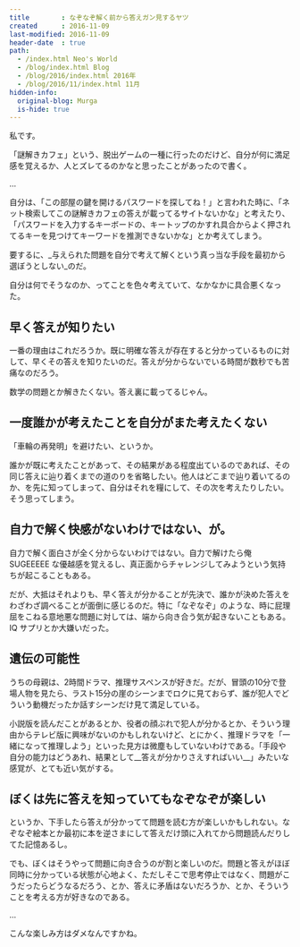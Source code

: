 ```yaml
---
title        : なぞなぞ解く前から答えガン見するヤツ
created      : 2016-11-09
last-modified: 2016-11-09
header-date  : true
path:
  - /index.html Neo's World
  - /blog/index.html Blog
  - /blog/2016/index.html 2016年
  - /blog/2016/11/index.html 11月
hidden-info:
  original-blog: Murga
  is-hide: true
---
```


私です。

「謎解きカフェ」という、脱出ゲームの一種に行ったのだけど、自分が何に満足感を覚えるか、人とズレてるのかなと思ったことがあったので書く。

…

自分は、「この部屋の鍵を開けるパスワードを探してね！」と言われた時に、「ネット検索してこの謎解きカフェの答えが載ってるサイトないかな」と考えたり、「パスワードを入力するキーボードの、キートップのかすれ具合からよく押されてるキーを見つけてキーワードを推測できないかな」とか考えてしまう。

要するに、_与えられた問題を自分で考えて解くという真っ当な手段を最初から選ぼうとしない_のだ。

自分は何でそうなのか、ってことを色々考えていて、なかなかに具合悪くなった。

## 早く答えが知りたい

一番の理由はこれだろうか。既に明確な答えが存在すると分かっているものに対して、早くその答えを知りたいのだ。答えが分からないでいる時間が数秒でも苦痛なのだろう。

数学の問題とか解きたくない。答え裏に載ってるじゃん。

## 一度誰かが考えたことを自分がまた考えたくない

「車輪の再発明」を避けたい、というか。

誰かが既に考えたことがあって、その結果がある程度出ているのであれば、その同じ答えに辿り着くまでの道のりを省略したい。他人はどこまで辿り着いてるのか、を先に知ってしまって、自分はそれを糧にして、その次を考えたりしたい。そう思ってしまう。

## 自力で解く快感がないわけではない、が。

自力で解く面白さが全く分からないわけではない。自力で解けたら俺 SUGEEEEE な優越感を覚えるし、真正面からチャレンジしてみようという気持ちが起こることもある。

だが、大抵はそれよりも、早く答えが分かることが先決で、誰かが決めた答えをわざわざ調べることが面倒に感じるのだ。特に「なぞなぞ」のような、時に屁理屈をこねる意地悪な問題に対しては、端から向き合う気が起きないこともある。IQ サプリとか大嫌いだった。

## 遺伝の可能性

うちの母親は、2時間ドラマ、推理サスペンスが好きだ。だが、冒頭の10分で登場人物を見たら、ラスト15分の崖のシーンまでロクに見ておらず、誰が犯人でどういう動機だったか話すシーンだけ見て満足している。

小説版を読んだことがあるとか、役者の顔ぶれで犯人が分かるとか、そういう理由からテレビ版に興味がないのかもしれないけど、とにかく、推理ドラマを「一緒になって推理しよう」といった見方は微塵もしていないわけである。「手段や自分の能力はどうあれ、結果として__答えが分かりさえすればいい__」みたいな感覚が、とても近い気がする。

## ぼくは先に答えを知っていてもなぞなぞが楽しい

というか、下手したら答えが分かってて問題を読む方が楽しいかもしれない。なぞなぞ絵本とか最初に本を逆さまにして答えだけ頭に入れてから問題読んだりしてた記憶あるし。

でも、ぼくはそうやって問題に向き合うのが割と楽しいのだ。問題と答えがほぼ同時に分かっている状態が心地よく、ただしそこで思考停止ではなく、問題がこうだったらどうなるだろう、とか、答えに矛盾はないだろうか、とか、そういうことを考える方が好きなのである。

…

こんな楽しみ方はダメなんですかね。
